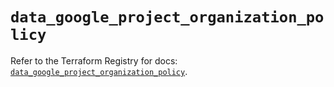 # `data_google_project_organization_policy`

Refer to the Terraform Registry for docs: [`data_google_project_organization_policy`](https://registry.terraform.io/providers/hashicorp/google/6.39.0/docs/data-sources/project_organization_policy).
